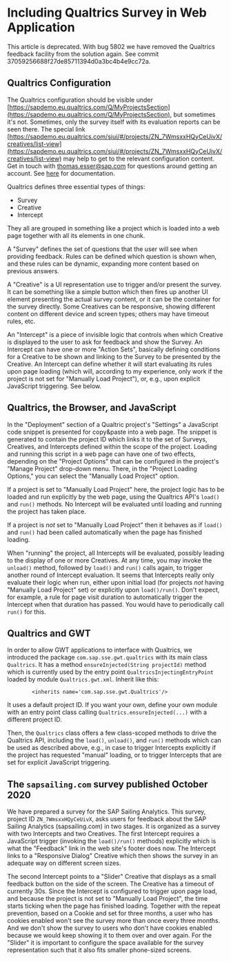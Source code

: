 # Including Qualtrics Survey in Web Application

This article is deprecated. With bug 5802 we have removed the Qualtrics feedback facility from the solution again. See commit 37059256688f27de85711394d0a3bc4b4e9cc72a.

## Qualtrics Configuration

The Qualtrics configuration should be visible under [https://sapdemo.eu.qualtrics.com/Q/MyProjectsSection](https://sapdemo.eu.qualtrics.com/Q/MyProjectsSection), but sometimes it's not. Sometimes, only the survey itself with its evaluation reports can be seen there. The special link [https://sapdemo.eu.qualtrics.com/siui/#/projects/ZN_7WmsxxHQyCeUivX/creatives/list-view](https://sapdemo.eu.qualtrics.com/siui/#/projects/ZN_7WmsxxHQyCeUivX/creatives/list-view) may help to get to the relevant configuration content. Get in touch with thomas.esser@sap.com for questions around getting an account. See [here](https://www.qualtrics.com/support/website-app-feedback/common-use-cases/single-page-application/) for documentation.

Qualtrics defines three essential types of things:

* Survey
* Creative
* Intercept

They all are grouped in something like a project which is loaded into a web page together with all its elements in one chunk.

A "Survey" defines the set of questions that the user will see when providing feedback. Rules can be defined which question is shown when, and these rules can be dynamic, expanding more content based on previous answers.

A "Creative" is a UI representation use to trigger and/or present the survey. It can be something like a simple button which then fires up another UI element presenting the actual survey content, or it can be the container for the survey directly. Some Creatives can be responsive, showing different content on different device and screen types; others may have timeout rules, etc.

An "Intercept" is a piece of invisible logic that controls when which Creative is displayed to the user to ask for feedback and show the Survey. An Intercept can have one or more "Action Sets", basically defining conditions for a Creative to be shown and linking to the Survey to be presented by the Creative. An Intercept can define whether it will start evaluating its rules upon page loading (which will, according to my experience, only work if the project is not set for "Manually Load Project"), or, e.g., upon explicit JavaScript triggering. See below.

## Qualtrics, the Browser, and JavaScript

In the "Deployment" section of a Qualtric project's "Settings" a JavaScript code snippet is presented for copy&paste into a web page. The snippet is generated to contain the project ID which links it to the set of Surveys, Creatives, and Intercepts defined within the scope of the project. Loading and running this script in a web page can have one of two effects, depending on the "Project Options" that can be configured in the project's "Manage Project" drop-down menu. There, in the "Project Loading Options," you can select the "Manually Load Project" option.

If a project is set to "Manually Load Project" here, the project logic has to be loaded and run explicitly by the web page, using the Qualtrics API's ``load()`` and ``run()`` methods. No Intercept will be evaluated until loading and running the project has taken place.

If a project is *not* set to "Manually Load Project" then it behaves as if ``load()`` and ``run()`` had been called automatically when the page has finished loading.

When "running" the project, all Intercepts will be evaluated, possibly leading to the display of one or more Creatives. At any time, you may invoke the ``unload()`` method, followed by ``load()`` and ``run()`` calls again, to trigger another round of Intercept evaluation. It seems that Intercepts really only evaluate their logic when run, either upon initial load (for projects *not* having "Manually Load Project" set) or explicitly upon ``load()/run()``. Don't expect, for example, a rule for page visit duration to automatically trigger the Intercept when that duration has passed. You would have to periodically call ``run()`` for this.

## Qualtrics and GWT

In order to allow GWT applications to interface with Qualtrics, we introduced the package ``com.sap.sse.gwt.qualtrics`` with its main class ``Qualtrics``. It has a method ``ensureInjected(String projectId)`` method which is currently used by the entry point ``QualtricsInjectingEntryPoint`` loaded by module ``Qualtrics.gwt.xml``. Inherit like this:

```
        <inherits name='com.sap.sse.gwt.Qualtrics'/>
```

It uses a default project ID. If you want your own, define your own module with an entry point class calling ``Qualtrics.ensureInjected(...)`` with a different project ID.

Then, the ``Qualtrics`` class offers a few class-scoped methods to drive the Qualtrics API, including the ``load()``, ``unload()``, and ``run()`` methods which can be used as described above, e.g., in case to trigger Intercepts explicitly if the project has requested "manual" loading, or to trigger Intercepts that are set for explicit JavaScript triggering.

## The ``sapsailing.com`` survey published October 2020

We have prepared a survey for the SAP Sailing Analytics. This survey, project ID ``ZN_7WmsxxHQyCeUivX``, asks users for feedback about the SAP Sailing Analytics (sapsailing.com) in two stages. It is organized as a survey with two Intercepts and two Creatives. The first Intercept requires a JavaScript trigger (invoking the ``load()/run()`` methods) explicitly which is what the "Feedback" link in the web site's footer does now. The Intercept links to a "Responsive Dialog" Creative which then shows the survey in an adequate way on different screen sizes.

The second Intercept points to a "Slider" Creative that displays as a small feedback button on the side of the screen. The Creative has a timeout of currently 30s. Since the Intercept is configured to trigger upon page load, and because the project is not set to "Manually Load Project", the time starts ticking when the page has finished loading. Together with the repeat prevention, based on a Cookie and set for three months, a user who has cookies enabled won't see the survey more than once every three months. And we don't show the survey to users who don't have cookies enabled because we would keep showing it to them over and over again. For the "Slider" it is important to configure the space available for the survey representation such that it also fits smaller phone-sized screens.